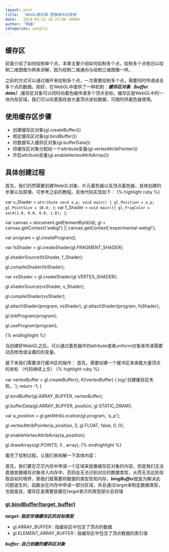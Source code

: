 ```yaml
---
layout: post
title:  'WebGL第四课-图像缓存区使用'
date:   2018-03-13 20:23:00 +0800
author: "杨磊"
categories: yanglei
---
```


## 缓存区

前面介绍了如何绘制单个点，本章主要介绍如何绘制多个点，绘制多个点依旧以绘制二维图像为例来讲解，因为绘制二维通向与绘制三维图像一样。

之前的方式可以通过循环来绘制多个点，一次需要绘制多个点，需要同时传递进去多个点的数据。刚好，在WebGL中提供了一种机制：***缓存区对象（buffer data）***,缓存区对象可以同时向着色器传递多个顶点坐标。缓存区是WebGL中的一块内存区域，我们可以向里面存放大量顶点坐标数据，可随时供着色器使用。

## 使用缓存区步骤
- 创建缓存区对象(gl.createBuffer())
- 绑定缓存区对象(gl.bindBuffer())
- 将数据写入缓存区对象(gl.bufferData())
- 将缓存区对象分配给一个attribute变量(gl.vertexAttribPointer())
- 开启attribute变量(gl.enableVertexAttribArray())

## 具体创建过程
首先，我们仍然需要创建WebGL对象、片元着色器以及顶点着色器，具体创建的步骤以及原理，可参考之前的教程。具体代码实现如下：
{% highlight ruby %}
<!-- 书写着色器代码 -->
var v_Shader = `
    attribute vec4 a_p;
    void main() {
        gl_Position = a_p;
        gl_PointSize = 10.0;
    }
`;
var f_Shader = `
    void main(){
        gl_FragColor = vec4(1.0, 0.0, 0.0, 1.0);
    }
`;
<!-- 创建WebGL -->
var canvas = document.getElementById(id);
gl = canvas.getContext('webgl') || canvas.getContext('experimental-webgl');
<!-- 创建片元操作程序 -->
var program = gl.createProgram();

<!-- 创建片元着色器 -->
var fsShader = gl.createShader(gl.FRAGMENT_SHADER);
<!-- 着色器对象绑定着色器代码 -->
gl.shaderSource(fsShader, f_Shader);
<!-- GLSE语法编译成js语法 -->
gl.compileShader(fsShader);

<!-- 创建顶点着色器 -->
var vsShader = gl.createShader(gl.VERTEX_SHADER);
<!-- 着色器对象绑定着色器代码 -->
gl.shaderSource(vsShader, v_Shader);
<!-- GLSE语法编译成js语法 -->
gl.compileShader(vsShader);

<!-- 运行程序绑定着色器-->
gl.attachShader(program, vsShader);
gl.attachShader(program, fsShader);
<!-- WebGL与program建立连接 -->
gl.linkProgram(program);
<!-- 使用此program -->
gl.useProgram(program);

<!-- 初始化WebGL已经完成 -->
{% endhighlight %}

当创建好WebGL之后，可以通过着色器中的attrbute或者uniform对象来传递需要动态修改或设置的的变量。

接下来我们需要进行缓冲区的操作：
首先，需要创建一个缓冲区来承载大量顶点的坐标
（代码继续上文）
{% highlight ruby %}
<!-- 创建缓存区 -->
var vertexBuffer = gl.createBuffer();
if(!vertexBuffer) {
    log('创建缓存区失败。');
    return -1;
}
<!-- 将创建的缓存区对象绑定到target表示的目标上 -->
gl.bindBuffer(gl.ARRAY_BUFFER, vertexBuffer);
<!-- 开辟存储空间，向绑定在target上的缓存区对象中写入数据 -->
gl.bufferData(gl.ARRAY_BUFFER, position, gl.STATIC_DRAW);
<!-- 获取着色器中的变量值 -->
var a_position = gl.getAttribLocation(gl.program, 'a_p');
<!-- 将缓存区对象绑定到着色器变量中 -->
gl.vertexAttribPointer(a_position, 3, gl.FLOAT, false, 0, 0);
<!-- 启用缓存区 -->
gl.enableVertexAttribArray(a_position);
<!-- 绘制缓存区中画的多个顶点 -->
gl.drawArrays(gl.POINTS, 0 , array);
{% endhighlight %}

看完了绘制过程，让我们来拆解一下具体内容：

首先，我们要在茫茫内存中申请一个区域来放置缓存区对象的内容，但是我们无法直接放置缓存对象进入内存中，否则会无法识别对应的数据类型，从而无法达到存取自如的境界，那我们就需要将数据的类型告知内存，***bingBuffer***就是为解决此问题诞生的，函数会在内存中申请一部分区域，并且通过target来制定数据类型，也就是说，缓存区是需要放置在target表示的类型部分去存储
### <a target="_blank" href="//developer.mozilla.org/en-US/docs/Web/API/WebGLRenderingContext/bindBuffer">gl.bindBuffer(target, buffer)</a>

***target: 指定存储缓存区的目标类型***
- gl.ARRAY_BUFFER : 指缓存区中包含了顶点的数据
- gl.ELEMENT_ARRAY_BUFFER : 指缓存区中包含了顶点数据的索引值

***buffer: 自己创建的缓存区对象***




